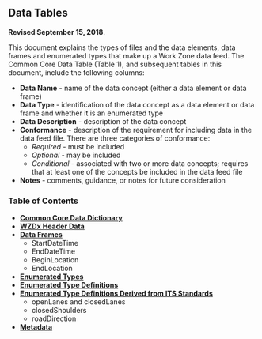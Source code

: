 ## **Data Tables**
**Revised September 15, 2018**.

This document explains the types of files and the data elements, data frames and enumerated types that make up a Work Zone data feed. The Common Core Data Table (Table 1), and subsequent tables in this document, include the following columns:
- **Data Name** - name of the data concept (either a data element or data frame) 
- **Data Type** - identification of the data concept as a data element or data frame and whether it is an enumerated type
- **Data Description** - description of the data concept
- **Conformance** - description of the requirement for including data in the data feed file. There are three categories of conformance:
    - *Required* - must be included
    - *Optional* - may be included
    - *Conditional* - associated with two or more data concepts; requires that at least one of the concepts be included in the data feed file
- **Notes** - comments, guidance, or notes for future consideration

### Table of Contents
- [**Common Core Data Dictionary**](https://github.com/usdot-jpo-ode/jpo-wzdx/blob/master/data-tables/common-core-dictionary.md) 
- [**WZDx Header Data**](https://github.com/usdot-jpo-ode/jpo-wzdx/blob/master/data-tables/wzdx-header-data.md)
- [**Data Frames**](https://github.com/usdot-jpo-ode/jpo-wzdx/blob/master/data-tables/data-frames.md)
    - StartDateTime
    - EndDateTime
    - BeginLocation
    - EndLocation
- [**Enumerated Types**](https://github.com/usdot-jpo-ode/jpo-wzdx/blob/master/data-tables/enumerated-types.md) 
- [**Enumerated Type Definitions**](https://github.com/usdot-jpo-ode/jpo-wzdx/blob/master/data-tables/enumerated-type-definitions.md) 
- [**Enumerated Type Definitions Derived from ITS Standards**](https://github.com/usdot-jpo-ode/jpo-wzdx/blob/master/data-tables/enumerated-value-definitions-derived-from-its-standards.md)
    - openLanes and closedLanes
    - closedShoulders
    - roadDirection
- [**Metadata**](https://github.com/usdot-jpo-ode/jpo-wzdx/blob/master/data-tables/metadata.md) 

